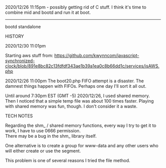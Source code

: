 2020/12/26 11:15pm - possibly getting rid of C stuff.  I think it's time to combine mid and bootd and run it at boot.

************
bootd standalone

HISTORY

2020/12/30 11:01pm

Starting aws stuff from:
https://github.com/kwynncom/javascript-synchronized-clock/blob/891e8bc82c13fdfdf343ae1b39a1ea0c8b66dd1c/services/isAWS.php

2020/12/26 11:00pm
The boot20.php FIFO attempt is a disaster.  The damnest things happen with FIFOs.  Perhaps one day I'll sort it all out.

Until around 7:30pm EST (GMT -5) 2020/12/26, I used shared memory.  Then I noticed that a simple temp file was about 
100 times faster.  Playing with shared memory was fun, though.  I don't consider it a waste.

TECH NOTES

Regarding the shm_ / shared memory functions, every way I try to get it to work, I have to use 0666 permission.  
There may be a bug in the shm_ library itself.  

One alternative is to create a group for www-data and any other users who will either create or use the segment.

This problem is one of several reasons I tried the file method.
